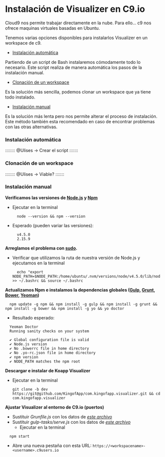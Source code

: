 # Instalación de Visualizer en C9.io

Cloud9 nos permite trabajar directamente en la nube. Para ello... c9 nos ofrece maquinas virtuales basadas en Ubuntu.

Tenemos varias opciones disponibles para instalarlos Visualizer en un workspace de c9.

- [Instalación automática](#instalaci%C3%B3n-autom%C3%A1tica)

Partiendo de un script de Bash instalaremos cómodamente todo lo necesario. Este script realiza de manera automática los pasos de la instalación manual.

- [Clonación de un workspace](#clonaci%C3%B3n-de-un-workspace)

Es la solución más sencilla, podemos clonar un workspace que ya tiene todo instalado.

- [Instalación manual](#instalaci%C3%B3n-manual)

Es la solución más lenta pero nos permite alterar el proceso de instalación. Este método también esta recomendado en caso de encontrar problemas con las otras alternativas. 


### Instalación automática

  :::::::: @Ulises -> Crear el script  :::::::

### Clonación de un workspace
  
  :::::::: @Ulises -> Viable?  :::::::

### Instalación manual

**Verificamos las versiones de [Node.js](https://nodejs.org/en/) y [Npm](https://www.npmjs.com/)**
- Ejecutar en la terminal
  ```
    node --version && npm --version
  ```

- Esperado (pueden variar las versiones):
  ```
    v4.5.0
    2.15.9
  ```

**Arreglamos el problema con [sudo](https://c9.io/blog/how-to-use-yeoman-on-cloud9/).**

- Verificar que utilizamos la ruta de nuestra versión de Node.js y ejecutamos en la terminal

  ```
    echo "export NODE_PATH=$NODE_PATH:/home/ubuntu/.nvm/versions/node/v4.5.0/lib/node_modules" >> ~/.bashrc && source ~/.bashrc
  ```


**Actualizamos Npm e instalamos la dependencias globales ([Gulp](http://gulpjs.com/), [Grunt](http://gruntjs.com/), [Bower](https://bower.io/), [Yeoman](http://yeoman.io/))**
  ```
    npm update -g npm && npm install -g gulp && npm install -g grunt && npm install -g bower && npm install -g yo && yo doctor
  ```

  - Resultado esperado:
  ```
    Yeoman Doctor
    Running sanity checks on your system

    ✔ Global configuration file is valid
    ✔ Node.js version
    ✔ No .bowerrc file in home directory
    ✔ No .yo-rc.json file in home directory
    ✔ npm version
    ✔ NODE_PATH matches the npm root
  ```

  **Descargar e instalar de Koapp Visualizer**

  - Ejecutar en la terminal

    ```
    git clone -b dev https://git@github.com/KingofApp/com.kingofapp.visualizer.git && cd com.kingofapp.visualizer
    ```

  **Ajustar Visualizer al entorno de C9.io (puertos)**

  - Sustituir *Grunfile.js* con los datos de *[este archivo](https://gist.github.com/UlisesGascon/54acff02948964554726708f04a25937#file-gruntfile-js)*
  - Sustituir *gulp-tasks/serve.js* con los datos de *[este archivo](https://gist.github.com/UlisesGascon/54acff02948964554726708f04a25937#file-serve-js)*
    - Ejecutar en la terminal
  ```
    npm start
  ```
  - Abre una nueva pestaña con esta URL: `https://<workspacename>-<username>.c9users.io`

